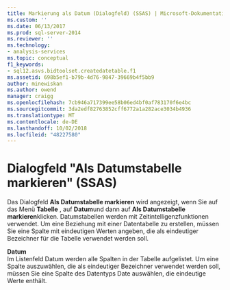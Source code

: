 ```yaml
---
title: Markierung als Datum (Dialogfeld) (SSAS) | Microsoft-Dokumentation
ms.custom: ''
ms.date: 06/13/2017
ms.prod: sql-server-2014
ms.reviewer: ''
ms.technology:
- analysis-services
ms.topic: conceptual
f1_keywords:
- sql12.asvs.bidtoolset.createdatetable.f1
ms.assetid: 698b5ef1-b79b-4d76-9847-39669b4f5bb9
author: minewiskan
ms.author: owend
manager: craigg
ms.openlocfilehash: 7cb946a717399ee58b06ed4bf0af783170f6e4bc
ms.sourcegitcommit: 3da2edf82763852cff6772a1a282ace3034b4936
ms.translationtype: MT
ms.contentlocale: de-DE
ms.lasthandoff: 10/02/2018
ms.locfileid: "48227580"
---
```

# <a name="mark-as-date-table-dialog-box-ssas"></a>Dialogfeld "Als Datumstabelle markieren" (SSAS)
  Das Dialogfeld **Als Datumstabelle markieren** wird angezeigt, wenn Sie auf das Menü **Tabelle** , auf **Datum**und dann auf **Als Datumstabelle markieren**klicken. Datumstabellen werden mit Zeitintelligenzfunktionen verwendet. Um eine Beziehung mit einer Datentabelle zu erstellen, müssen Sie eine Spalte mit eindeutigen Werten angeben, die als eindeutiger Bezeichner für die Tabelle verwendet werden soll.  
  
 **Datum**  
 Im Listenfeld Datum werden alle Spalten in der Tabelle aufgelistet. Um eine Spalte auszuwählen, die als eindeutiger Bezeichner verwendet werden soll, müssen Sie eine Spalte des Datentyps Date auswählen, die eindeutige Werte enthält.  
  
  
